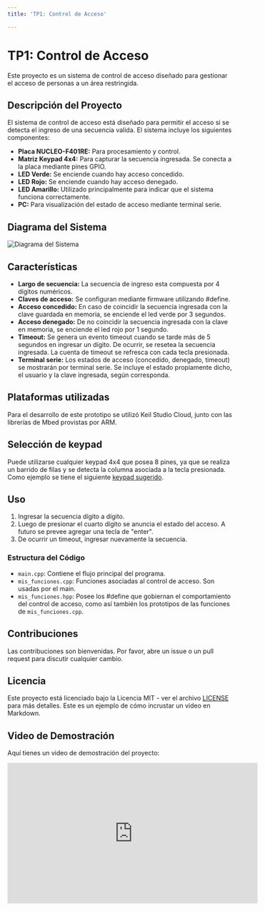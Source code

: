 ```yaml
---
title: 'TP1: Control de Acceso'

---
```


# TP1: Control de Acceso

Este proyecto es un sistema de control de acceso diseñado para gestionar el acceso de personas a un área restringida.

## Descripción del Proyecto

El sistema de control de acceso está diseñado para permitir el acceso si se detecta el ingreso de una secuencia valida. El sistema incluye los siguientes componentes:

- **Placa NUCLEO-F401RE:** Para procesamiento y control.
- **Matriz Keypad 4x4:** Para capturar la secuencia ingresada. Se conecta a la placa mediante pines GPIO.
- **LED Verde:** Se enciende cuando hay acceso concedido.
- **LED Rojo:** Se enciende cuando hay acceso denegado.
- **LED Amarillo:** Utilizado principalmente para indicar que el sistema funciona correctamente.
- **PC:** Para visualización del estado de acceso mediante terminal serie. 
## Diagrama del Sistema

![Diagrama del Sistema](https://i.imgur.com/HDPCpfB.png)

## Características

- **Largo de secuencia:** La secuencia de ingreso esta compuesta por 4 dígitos numéricos.
- **Claves de acceso:** Se configuran mediante firmware utilizando #define.
- **Acceso concedido:** En caso de coincidir la secuencia ingresada con la clave guardada en memoria, se enciende el led verde por 3 segundos.
- **Acceso denegado:** De no coincidir la secuencia ingresada con la clave en memoria, se enciende el led rojo por 1 segundo.
- **Timeout:** Se genera un evento timeout cuando se tarde más de 5 segundos en ingresar un dígito. De ocurrir, se resetea la secuencia ingresada. La cuenta de timeout se refresca con cada tecla presionada.
- **Terminal serie:** Los estados de acceso (concedido, denegado, timeout) se mostrarán por terminal serie. Se incluye el estado propiamente dicho, el usuario y la clave ingresada, según corresponda.

## Plataformas utilizadas
Para el desarrollo de este prototipo se utilizó  Keil Studio Cloud, junto con las librerías de Mbed  provistas por ARM.

## Selección de keypad
Puede utilizarse cualquier keypad 4x4 que posea 8 pines, ya que se realiza un barrido de filas y se detecta la columna asociada a la tecla presionada. Como ejemplo se tiene el siguiente [keypad sugerido](https://articulo.mercadolibre.com.ar/MLA-621167817-teclado-botonera-16-4x4-matrix-keypad-keyboard-mcu-arduino-_JM#position=4&search_layout=stack&type=item&tracking_id=a9602585-798c-4b45-b847-0de492bfb22b).
## Uso

1. Ingresar la secuencia dígito a dígito.
2. Luego de presionar el cuarto dígito se anuncia el estado del acceso. A futuro se prevee agregar una tecla de "enter".
3. De ocurrir un timeout, ingresar nuevamente la secuencia.

### Estructura del Código

- `main.cpp`: Contiene el flujo principal del programa.
- `mis_funciones.cpp`: Funciones asociadas al control de acceso. Son usadas por el main.
- `mis_funciones.hpp`: Posee los #define que gobiernan el comportamiento del control de acceso, como así también los prototipos de las funciones de `mis_funciones.cpp`.

## Contribuciones

Las contribuciones son bienvenidas. Por favor, abre un issue o un pull request para discutir cualquier cambio.

## Licencia

Este proyecto está licenciado bajo la Licencia MIT - ver el archivo [LICENSE](LICENSE) para más detalles.
Este es un ejemplo de cómo incrustar un video en Markdown.

## Video de Demostración

Aquí tienes un video de demostración del proyecto:

<iframe width="560" height="315" src="https://www.youtube.com/watch?v=fxJk-AN7_-4" frameborder="0" allow="accelerometer; autoplay; encrypted-media; gyroscope; picture-in-picture" allowfullscreen></iframe>

